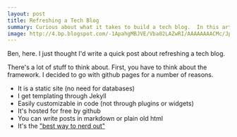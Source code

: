 ```yaml
---
layout: post
title: Refreshing a Tech Blog
summary: Curious about what it takes to build a tech blog.  In this article, one of our front end developers, Ben Gibson, walks you through the process.
image: http://4.bp.blogspot.com/-1ApahgMBJVE/Vba02LAZwRI/AAAAAAAACMc/JpUx0KKrvVE/s1600/Screen%2BShot%2B2015-07-27%2Bat%2B3.42.44%2BPM.png
---
```


Ben, here.  I just thought I'd write a quick post about refreshing a tech blog.

There's a lot of stuff to think about.  First, you have to think about the framework.  I decided to go with github pages for a number of reasons.

- It is a static site (no need for databases)
- I get templating through Jekyll
- Easily customizable in code (not through plugins or widgets)
- It's hosted for free by github
- You can write posts in markdown or plain old html
- It's the ["best way to nerd out"](http://thenextweb.com/businessapps/2015/05/11/the-18-best-blogging-and-publishing-platforms-on-the-internet-today/11/)
